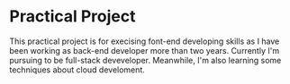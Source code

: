 # Practical Project 
This practical project is for execising font-end developing skills as I have been working as back-end developer more than two years. Currently I'm pursuing to be full-stack deveveloper. Meanwhile, I'm also learning some techniques about cloud develoment.